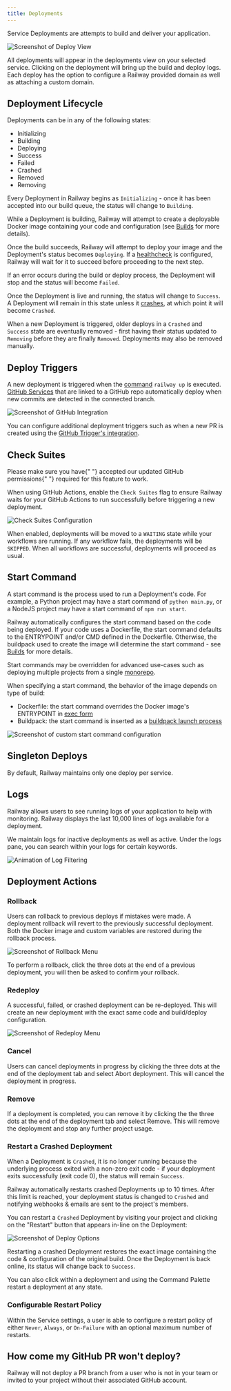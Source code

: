 ```yaml
---
title: Deployments
---
```


Service Deployments are attempts to build and deliver your application.

<Image
src="https://res.cloudinary.com/railway/image/upload/v1645148376/docs/deployment-photo_q4q8in.png"
alt="Screenshot of Deploy View"
layout="responsive"
width={1103} height={523} quality={80} />

All deployments will appear in the deployments view on your selected service.
Clicking on the deployment will bring up the build and deploy logs. Each deploy has the option to configure a Railway provided domain as well as attaching a custom domain.

## Deployment Lifecycle

Deployments can be in any of the following states:

- Initializing
- Building
- Deploying
- Success
- Failed
- Crashed
- Removed
- Removing

Every Deployment in Railway begins as `Initializing` - once it has been accepted into our build queue, the status will change to `Building`.

While a Deployment is building, Railway will attempt to create a deployable Docker image containing your code and configuration (see [Builds](builds) for more details).

Once the build succeeds, Railway will attempt to deploy your image and the Deployment's status becomes `Deploying`. If a [healthcheck](../diagnose/healthchecks) is configured, Railway will wait for it to succeed before proceeding to the next step.

If an error occurs during the build or deploy process, the Deployment will stop and the status will become `Failed`.

Once the Deployment is live and running, the status will change to `Success`. A Deployment will remain in this state unless it [crashes](deployments#restart-a-crashed-deployment), at which point it will become `Crashed`.

When a new Deployment is triggered, older deploys in a `Crashed` and `Success` state are eventually removed - first having their status updated to `Removing` before they are finally `Removed`. Deployments may also be removed manually.

## Deploy Triggers

A new deployment is triggered when the [command](/deploy/railway-up) `railway up` is
executed. [GitHub Services](/develop/services#github-services) that are linked to a GitHub repo automatically deploy when
new commits are detected in the connected branch.

<Image
src="https://res.cloudinary.com/railway/image/upload/v1645148953/docs/triggers_i2nrwd.png"
alt="Screenshot of GitHub Integration"
layout="responsive"
width={1001} height={740} quality={80} />

You can configure additional deployment triggers such as when a new PR is
created using
the [GitHub Trigger's integration](integrations#github-integration).

## Check Suites

<Banner variant="info">
  Please make sure you have{" "}
  <Link href="https://github.com/settings/installations">accepted our updated GitHub permissions</Link>{" "}
  required for this feature to work.
</Banner>

When using GitHub Actions, enable the `Check Suites` flag to ensure Railway waits for your GitHub Actions to run successfully before triggering a new deployment.

<Image src="https://res.cloudinary.com/railway/image/upload/v1671003153/docs/check-suites.png" alt="Check Suites Configuration" layout="responsive" width={1340} height={392} quality={80} />

When enabled, deployments will be moved to a `WAITING` state while your workflows are running. If any workflow fails, the deployments will be `SKIPPED`. When all workflows are successful, deployments will proceed as usual.

## Start Command

A start command is the process used to run a Deployment's code. For example, a Python project may have a start command of `python main.py`, or a NodeJS project may have a start command of `npm run start`.

Railway automatically configures the start command based on the code being
deployed. If your code uses a Dockerfile, the start command defaults to the ENTRYPOINT and/or CMD defined in the Dockerfile. Otherwise, the buildpack used to create the image will determine the start command - see [Builds](builds) for more details.

Start commands may be overridden for advanced use-cases such as
deploying multiple projects from a single [monorepo](/deploy/monorepo).

When specifying a start command, the behavior of the image depends on type of build:

- Dockerfile: the start command overrides the Docker image's ENTRYPOINT in [exec form](https://docs.docker.com/engine/reference/builder/#exec-form-entrypoint-example)
- Buildpack: the start command is inserted as a [buildpack launch process](https://buildpacks.io/docs/app-developer-guide/run-an-app/#user-provided-shell-process)

<Image
src="https://res.cloudinary.com/railway/image/upload/v1637798815/docs/custom-start-command_a8vcxs.png"
alt="Screenshot of custom start command configuration"
layout="intrinsic"
width={1302} height={408} quality={80} />

## Singleton Deploys

By default, Railway maintains only one deploy per service.

## Logs

Railway allows users to see running logs of your application to help with
monitoring. Railway displays the last 10,000 lines of logs available for a
deployment.

We maintain logs for inactive deployments as well as active. Under the logs pane, you can search within your logs for certain keywords.

<Image
src="https://res.cloudinary.com/railway/image/upload/v1645149733/docs/logs_seqcps.png"
alt="Animation of Log Filtering"
layout="responsive"
width={1512} height={1254} quality={80} />

## Deployment Actions

### Rollback

Users can rollback to previous deploys if mistakes were made. A deployment
rollback will revert to the previously successful deployment. Both the Docker
image and custom variables are restored during the rollback process.

<Image
src="https://res.cloudinary.com/railway/image/upload/v1645149734/docs/rollback_mhww2u.png"
alt="Screenshot of Rollback Menu"
layout="responsive"
width={1518} height={502} quality={80} />

To perform a rollback, click the three dots at the end of a previous deployment,
you will then be asked to confirm your rollback.

### Redeploy

<PriorityBoardingBanner />

A successful, failed, or crashed deployment can be re-deployed. This will create
an new deployment with the exact same code and build/deploy configuration.

<Image
src="https://res.cloudinary.com/railway/image/upload/v1666380373/docs/redeploy_ghinkb.png"
alt="Screenshot of Redeploy Menu"
layout="responsive"
width={888} height={493} quality={100} />

### Cancel

Users can cancel deployments in progress by clicking the three dots at the end
of the deployment tab and select Abort deployment. This will cancel the
deployment in progress.

### Remove

If a deployment is completed, you can remove it by clicking the the three dots
at the end of the deployment tab and select Remove. This will remove the
deployment and stop any further project usage.

### Restart a Crashed Deployment

When a Deployment is `Crashed`, it is no longer running because the underlying process exited with a non-zero exit code - if your deployment exits successfully (exit code 0), the status will remain `Success`.

Railway automatically restarts crashed Deployments up to 10 times. After this limit is reached, your deployment status is changed to `Crashed` and notifying webhooks & emails are sent to the project's members.

You can restart a `Crashed` Deployment by visiting your project and clicking on the "Restart" button that appears in-line on the Deployment:

<Image
src="https://res.cloudinary.com/railway/image/upload/v1643239507/crash-ui_b2yig1.png"
alt="Screenshot of Deploy Options"
layout="responsive"
width={947} height={156} quality={80} />

Restarting a crashed Deployment restores the exact image containing the code & configuration of the original build. Once the Deployment is back online, its status will change back to `Success`.

You can also click within a deployment and using the Command Palette restart a deployment at any state.

### Configurable Restart Policy

Within the Service settings, a user is able to configure a restart policy of either `Never`, `Always`, or `On-Failure` with an optional maximum number of restarts.

## How come my GitHub PR won't deploy?

Railway will not deploy a PR branch from a user who is not in your team or invited to your project without their associated GitHub account.
